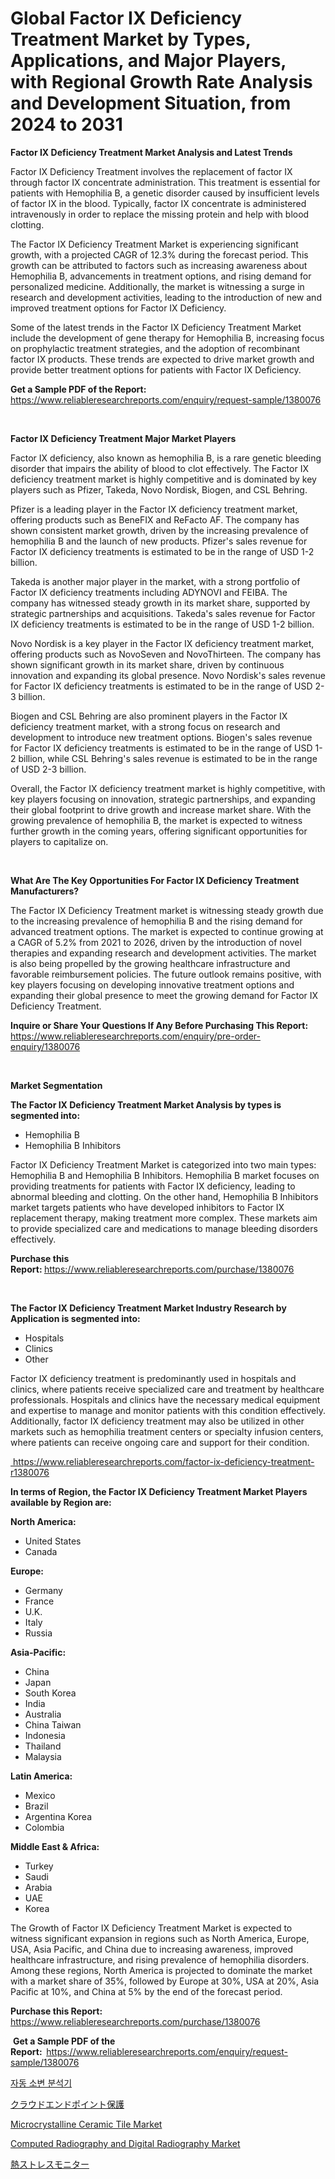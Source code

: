 <p><h1>Global Factor IX Deficiency Treatment Market by Types, Applications, and Major Players, with Regional Growth Rate Analysis and Development Situation, from 2024 to 2031</h1></p><p><strong>Factor IX Deficiency Treatment Market Analysis and Latest Trends</strong></p>
<p><p>Factor IX Deficiency Treatment involves the replacement of factor IX through factor IX concentrate administration. This treatment is essential for patients with Hemophilia B, a genetic disorder caused by insufficient levels of factor IX in the blood. Typically, factor IX concentrate is administered intravenously in order to replace the missing protein and help with blood clotting.</p><p>The Factor IX Deficiency Treatment Market is experiencing significant growth, with a projected CAGR of 12.3% during the forecast period. This growth can be attributed to factors such as increasing awareness about Hemophilia B, advancements in treatment options, and rising demand for personalized medicine. Additionally, the market is witnessing a surge in research and development activities, leading to the introduction of new and improved treatment options for Factor IX Deficiency.</p><p>Some of the latest trends in the Factor IX Deficiency Treatment Market include the development of gene therapy for Hemophilia B, increasing focus on prophylactic treatment strategies, and the adoption of recombinant factor IX products. These trends are expected to drive market growth and provide better treatment options for patients with Factor IX Deficiency.</p></p>
<p><strong>Get a Sample PDF of the Report:&nbsp;</strong> <a href="https://www.reliableresearchreports.com/enquiry/request-sample/1380076">https://www.reliableresearchreports.com/enquiry/request-sample/1380076</a></p>
<p>&nbsp;</p>
<p><strong>Factor IX Deficiency Treatment Major Market Players</strong></p>
<p><p>Factor IX deficiency, also known as hemophilia B, is a rare genetic bleeding disorder that impairs the ability of blood to clot effectively. The Factor IX deficiency treatment market is highly competitive and is dominated by key players such as Pfizer, Takeda, Novo Nordisk, Biogen, and CSL Behring.</p><p>Pfizer is a leading player in the Factor IX deficiency treatment market, offering products such as BeneFIX and ReFacto AF. The company has shown consistent market growth, driven by the increasing prevalence of hemophilia B and the launch of new products. Pfizer's sales revenue for Factor IX deficiency treatments is estimated to be in the range of USD 1-2 billion.</p><p>Takeda is another major player in the market, with a strong portfolio of Factor IX deficiency treatments including ADYNOVI and FEIBA. The company has witnessed steady growth in its market share, supported by strategic partnerships and acquisitions. Takeda's sales revenue for Factor IX deficiency treatments is estimated to be in the range of USD 1-2 billion.</p><p>Novo Nordisk is a key player in the Factor IX deficiency treatment market, offering products such as NovoSeven and NovoThirteen. The company has shown significant growth in its market share, driven by continuous innovation and expanding its global presence. Novo Nordisk's sales revenue for Factor IX deficiency treatments is estimated to be in the range of USD 2-3 billion.</p><p>Biogen and CSL Behring are also prominent players in the Factor IX deficiency treatment market, with a strong focus on research and development to introduce new treatment options. Biogen's sales revenue for Factor IX deficiency treatments is estimated to be in the range of USD 1-2 billion, while CSL Behring's sales revenue is estimated to be in the range of USD 2-3 billion.</p><p>Overall, the Factor IX deficiency treatment market is highly competitive, with key players focusing on innovation, strategic partnerships, and expanding their global footprint to drive growth and increase market share. With the growing prevalence of hemophilia B, the market is expected to witness further growth in the coming years, offering significant opportunities for players to capitalize on.</p></p>
<p>&nbsp;</p>
<p><strong>What Are The Key Opportunities For Factor IX Deficiency Treatment Manufacturers?</strong></p>
<p><p>The Factor IX Deficiency Treatment market is witnessing steady growth due to the increasing prevalence of hemophilia B and the rising demand for advanced treatment options. The market is expected to continue growing at a CAGR of 5.2% from 2021 to 2026, driven by the introduction of novel therapies and expanding research and development activities. The market is also being propelled by the growing healthcare infrastructure and favorable reimbursement policies. The future outlook remains positive, with key players focusing on developing innovative treatment options and expanding their global presence to meet the growing demand for Factor IX Deficiency Treatment.</p></p>
<p><strong>Inquire or Share Your Questions If Any Before Purchasing This Report:</strong> <a href="https://www.reliableresearchreports.com/enquiry/pre-order-enquiry/1380076">https://www.reliableresearchreports.com/enquiry/pre-order-enquiry/1380076</a></p>
<p>&nbsp;</p>
<p><strong>Market Segmentation</strong></p>
<p><strong>The Factor IX Deficiency Treatment Market Analysis by types is segmented into:</strong></p>
<p><ul><li>Hemophilia B</li><li>Hemophilia B Inhibitors</li></ul></p>
<p><p>Factor IX Deficiency Treatment Market is categorized into two main types: Hemophilia B and Hemophilia B Inhibitors. Hemophilia B market focuses on providing treatments for patients with Factor IX deficiency, leading to abnormal bleeding and clotting. On the other hand, Hemophilia B Inhibitors market targets patients who have developed inhibitors to Factor IX replacement therapy, making treatment more complex. These markets aim to provide specialized care and medications to manage bleeding disorders effectively.</p></p>
<p><strong>Purchase this Report:&nbsp;</strong><a href="https://www.reliableresearchreports.com/purchase/1380076">https://www.reliableresearchreports.com/purchase/1380076</a></p>
<p>&nbsp;</p>
<p><strong>The Factor IX Deficiency Treatment Market Industry Research by Application is segmented into:</strong></p>
<p><ul><li>Hospitals</li><li>Clinics</li><li>Other</li></ul></p>
<p><p>Factor IX deficiency treatment is predominantly used in hospitals and clinics, where patients receive specialized care and treatment by healthcare professionals. Hospitals and clinics have the necessary medical equipment and expertise to manage and monitor patients with this condition effectively. Additionally, factor IX deficiency treatment may also be utilized in other markets such as hemophilia treatment centers or specialty infusion centers, where patients can receive ongoing care and support for their condition.</p></p>
<p><a href="https://www.reliableresearchreports.com/factor-ix-deficiency-treatment-r1380076">&nbsp;https://www.reliableresearchreports.com/factor-ix-deficiency-treatment-r1380076</a></p>
<p><strong>In terms of Region, the Factor IX Deficiency Treatment Market Players available by Region are:</strong></p>
<p>
    <p> <strong> North America: </strong>
        <ul>
            <li>United States</li>
            <li>Canada</li>
        </ul>
        </p> 
    <p> <strong> Europe: </strong>
        <ul>
            <li>Germany</li>
            <li>France</li>
            <li>U.K.</li>
            <li>Italy</li>
            <li>Russia</li>
        </ul>
        </p> 
    <p> <strong> Asia-Pacific: </strong>
        <ul>
            <li>China</li>
            <li>Japan</li>
            <li>South Korea</li>
            <li>India</li>
            <li>Australia</li>
            <li>China Taiwan</li>
            <li>Indonesia</li>
            <li>Thailand</li>
            <li>Malaysia</li>
        </ul>
        </p> 
    <p> <strong> Latin America: </strong>
        <ul>
            <li>Mexico</li>
            <li>Brazil</li>
            <li>Argentina Korea</li>
            <li>Colombia</li>
        </ul>
        </p> 
    <p> <strong> Middle East & Africa: </strong>
        <ul>
            <li>Turkey</li>
            <li>Saudi</li>
            <li>Arabia</li>
            <li>UAE</li>
            <li>Korea</li>
        </ul>
    </p>
    </p>
<p><p>The Growth of Factor IX Deficiency Treatment Market is expected to witness significant expansion in regions such as North America, Europe, USA, Asia Pacific, and China due to increasing awareness, improved healthcare infrastructure, and rising prevalence of hemophilia disorders. Among these regions, North America is projected to dominate the market with a market share of 35%, followed by Europe at 30%, USA at 20%, Asia Pacific at 10%, and China at 5% by the end of the forecast period.</p></p>
<p><strong>Purchase this Report: </strong><a href="https://www.reliableresearchreports.com/purchase/1380076">https://www.reliableresearchreports.com/purchase/1380076</a></p>
<p>&nbsp;<strong>Get a Sample PDF of the Report:&nbsp;&nbsp;</strong><a href="https://www.reliableresearchreports.com/enquiry/request-sample/1380076">https://www.reliableresearchreports.com/enquiry/request-sample/1380076</a></p>
<p><strong></strong></p>
<p><p><a href="https://github.com/RichardLueilwitz787/Market-Research-Report-List-1/blob/main/835533342932.md">자동 소변 분석기</a></p><p><a href="https://github.com/hwbcz413288296/Market-Research-Report-List-2/blob/main/664967347090.md">クラウドエンドポイント保護</a></p><p><a href="https://issuu.com/reportprime-2/docs/microcrystalline-ceramic-tile-market-size-2030.ppt">Microcrystalline Ceramic Tile Market</a></p><p><a href="https://github.com/Sherrillcrooksxa8i18ucf2m/Market-Research-Report-List-2/blob/main/computed-radiography-and-digital-radiography-market.md">Computed Radiography and Digital Radiography Market</a></p><p><a href="https://github.com/JacksonWiza1924/Market-Research-Report-List-1/blob/main/369559847091.md">熱ストレスモニター</a></p></p>